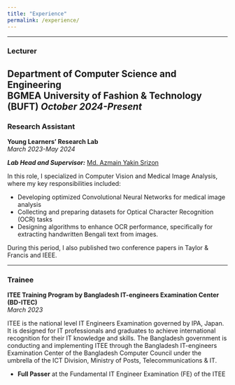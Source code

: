 ```yaml
---
title: "Experience"
permalink: /experience/
---
```


---

### Lecturer
**Department of Computer Science and Engineering**  
**BGMEA University of Fashion & Technology (BUFT)**
*October 2024-Present*  
---

### Research Assistant
**Young Learners’ Research Lab**  
*March 2023-May 2024*

***Lab Head and Supervisor:*** [Md. Azmain Yakin Srizon](https://www.ruet.ac.bd/azmainsrizon)

In this role, I specialized in Computer Vision and Medical Image Analysis, where my key responsibilities included:  
- Developing optimized Convolutional Neural Networks for medical image analysis
- Collecting and preparing datasets for Optical Character Recognition (OCR) tasks
- Designing algorithms to enhance OCR performance, specifically for extracting handwritten Bengali text from images.  

During this period, I also published two conference papers in Taylor & Francis and IEEE.  

---

### Trainee
**ITEE Training Program by Bangladesh IT-engineers Examination Center (BD-ITEC)**  
*March 2023*  

ITEE is the national level IT Engineers Examination governed by IPA, Japan. It is designed for IT professionals and graduates to achieve international recognition for their IT knowledge and skills. The Bangladesh government is conducting and implementing ITEE through the Bangladesh IT-engineers Examination Center of the Bangladesh Computer Council under the umbrella of the ICT Division, Ministry of Posts, Telecommunications & IT.
- **Full Passer** at the Fundamental IT Engineer Examination (FE) of the ITEE



